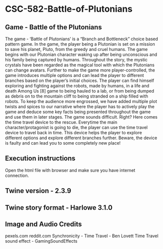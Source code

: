 # CSC-582-Battle-of-Plutonians

## Game - Battle of the Plutonians

The game - ‘Battle of Plutonians’ is a “Branch and Bottleneck” choice based pattern game. In the game, the player being a Plutonian is set on a mission to save his planet, Pluto, from the greedy and cruel humans. The game begins with our Plutonian character waking up after being unconscious and his family being captured by humans. Throughout the story, the mystic crystals have been regarded as the magical tool with which the Plutonians can change avatars. Further to make the game more player-controlled, the game introduces multiple options and can lead the player to different branches based on the player’s initial choices. The player can find himself exploring and fighting against the robots, made by humans,  in a life and death Among Us [8] game to being hauled to a lab, or from being dumped as debris on to the mountain cliff to being stranded on a ship filled with robots. To keep the audience more engrossed, we have added multiple plot twists and spices to our narrative where the player has to actively play the game and deduce some key facts being presented throughout the game and use them in later stages. The game sounds difficult. Right? Here comes the time travel device to the rescue. Everytime the main character/protagonist is going to die, the player can use the time travel device to travel back in time. This device helps the player to explore different options and explore different branches further. Beware, the device is faulty and can lead you to some completely new place!

## Execution instructions

Open the html file with browser and make sure you have internet connection.

## Twine version - 2.3.9

## Twine story format - Harlowe 3.1.0

## Image and Audio Credits

pexels.com
reddit.com
Synchronicity - Time Travel - Ben Lovett
Time Travel sound effect - GamingSoundEffects

